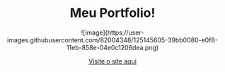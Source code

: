 
<h1 align='center'>Meu Portfolio!</h1>
<div align="center" >   
![image](https://user-images.githubusercontent.com/82004348/125145605-39bb0080-e0f8-11eb-858e-04e0c1206dea.png)
</div>

<p align="center">
  <a href="https://eduardorerick-portfolio.netlify.app/">Visite o site aqui</a><br>

</p>



